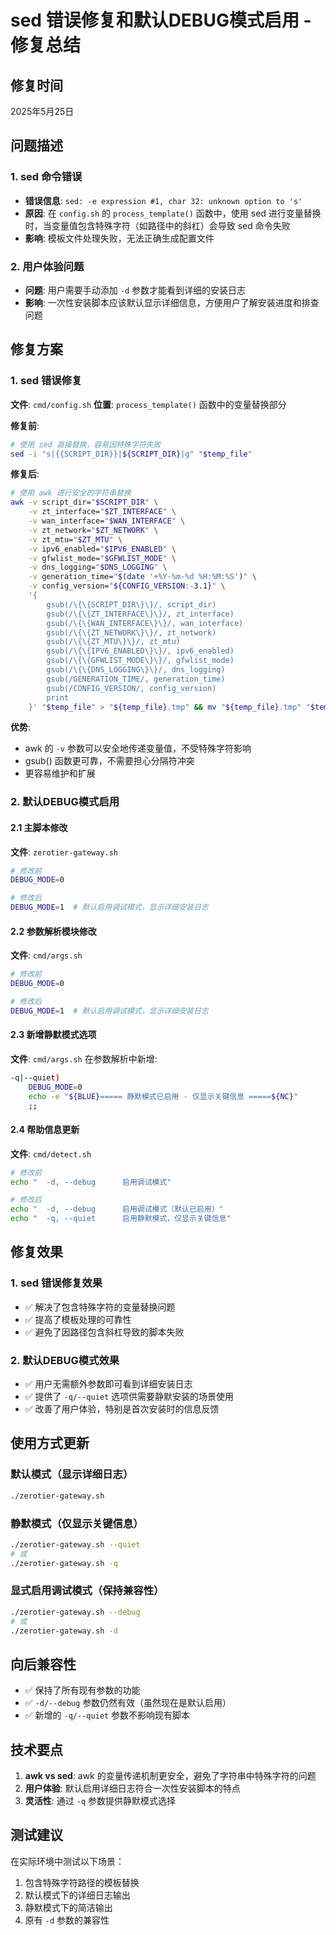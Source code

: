 # sed 错误修复和默认DEBUG模式启用 - 修复总结

## 修复时间
2025年5月25日

## 问题描述

### 1. sed 命令错误
- **错误信息**: `sed: -e expression #1, char 32: unknown option to 's'`
- **原因**: 在 `config.sh` 的 `process_template()` 函数中，使用 sed 进行变量替换时，当变量值包含特殊字符（如路径中的斜杠）会导致 sed 命令失败
- **影响**: 模板文件处理失败，无法正确生成配置文件

### 2. 用户体验问题
- **问题**: 用户需要手动添加 `-d` 参数才能看到详细的安装日志
- **影响**: 一次性安装脚本应该默认显示详细信息，方便用户了解安装进度和排查问题

## 修复方案

### 1. sed 错误修复
**文件**: `cmd/config.sh`
**位置**: `process_template()` 函数中的变量替换部分

**修复前**:
```bash
# 使用 sed 直接替换，容易因特殊字符失败
sed -i "s|{{SCRIPT_DIR}}|${SCRIPT_DIR}|g" "$temp_file"
```

**修复后**:
```bash
# 使用 awk 进行安全的字符串替换
awk -v script_dir="$SCRIPT_DIR" \
    -v zt_interface="$ZT_INTERFACE" \
    -v wan_interface="$WAN_INTERFACE" \
    -v zt_network="$ZT_NETWORK" \
    -v zt_mtu="$ZT_MTU" \
    -v ipv6_enabled="$IPV6_ENABLED" \
    -v gfwlist_mode="$GFWLIST_MODE" \
    -v dns_logging="$DNS_LOGGING" \
    -v generation_time="$(date '+%Y-%m-%d %H:%M:%S')" \
    -v config_version="${CONFIG_VERSION:-3.1}" \
    '{
        gsub(/\{\{SCRIPT_DIR\}\}/, script_dir)
        gsub(/\{\{ZT_INTERFACE\}\}/, zt_interface)
        gsub(/\{\{WAN_INTERFACE\}\}/, wan_interface)
        gsub(/\{\{ZT_NETWORK\}\}/, zt_network)
        gsub(/\{\{ZT_MTU\}\}/, zt_mtu)
        gsub(/\{\{IPV6_ENABLED\}\}/, ipv6_enabled)
        gsub(/\{\{GFWLIST_MODE\}\}/, gfwlist_mode)
        gsub(/\{\{DNS_LOGGING\}\}/, dns_logging)
        gsub(/GENERATION_TIME/, generation_time)
        gsub(/CONFIG_VERSION/, config_version)
        print
    }' "$temp_file" > "${temp_file}.tmp" && mv "${temp_file}.tmp" "$temp_file"
```

**优势**:
- awk 的 `-v` 参数可以安全地传递变量值，不受特殊字符影响
- gsub() 函数更可靠，不需要担心分隔符冲突
- 更容易维护和扩展

### 2. 默认DEBUG模式启用

#### 2.1 主脚本修改
**文件**: `zerotier-gateway.sh`
```bash
# 修改前
DEBUG_MODE=0

# 修改后
DEBUG_MODE=1  # 默认启用调试模式，显示详细安装日志
```

#### 2.2 参数解析模块修改
**文件**: `cmd/args.sh`
```bash
# 修改前
DEBUG_MODE=0

# 修改后
DEBUG_MODE=1  # 默认启用调试模式，显示详细安装日志
```

#### 2.3 新增静默模式选项
**文件**: `cmd/args.sh`
在参数解析中新增:
```bash
-q|--quiet)
    DEBUG_MODE=0
    echo -e "${BLUE}===== 静默模式已启用 - 仅显示关键信息 =====${NC}"
    ;;
```

#### 2.4 帮助信息更新
**文件**: `cmd/detect.sh`
```bash
# 修改前
echo "  -d, --debug      启用调试模式"

# 修改后
echo "  -d, --debug      启用调试模式（默认已启用）"
echo "  -q, --quiet      启用静默模式，仅显示关键信息"
```

## 修复效果

### 1. sed 错误修复效果
- ✅ 解决了包含特殊字符的变量替换问题
- ✅ 提高了模板处理的可靠性
- ✅ 避免了因路径包含斜杠导致的脚本失败

### 2. 默认DEBUG模式效果
- ✅ 用户无需额外参数即可看到详细安装日志
- ✅ 提供了 `-q/--quiet` 选项供需要静默安装的场景使用
- ✅ 改善了用户体验，特别是首次安装时的信息反馈

## 使用方式更新

### 默认模式（显示详细日志）
```bash
./zerotier-gateway.sh
```

### 静默模式（仅显示关键信息）
```bash
./zerotier-gateway.sh --quiet
# 或
./zerotier-gateway.sh -q
```

### 显式启用调试模式（保持兼容性）
```bash
./zerotier-gateway.sh --debug
# 或
./zerotier-gateway.sh -d
```

## 向后兼容性
- ✅ 保持了所有现有参数的功能
- ✅ `-d/--debug` 参数仍然有效（虽然现在是默认启用）
- ✅ 新增的 `-q/--quiet` 参数不影响现有脚本

## 技术要点
1. **awk vs sed**: awk 的变量传递机制更安全，避免了字符串中特殊字符的问题
2. **用户体验**: 默认启用详细日志符合一次性安装脚本的特点
3. **灵活性**: 通过 `-q` 参数提供静默模式选择

## 测试建议
在实际环境中测试以下场景：
1. 包含特殊字符路径的模板替换
2. 默认模式下的详细日志输出
3. 静默模式下的简洁输出
4. 原有 `-d` 参数的兼容性
